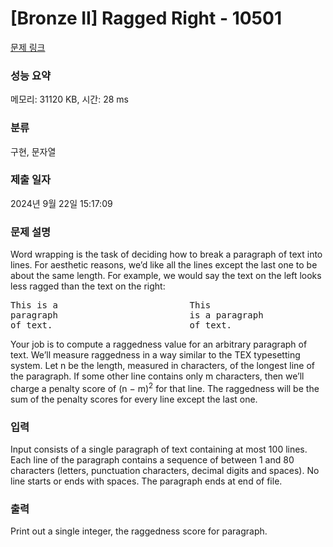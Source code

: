 # [Bronze II] Ragged Right - 10501 

[문제 링크](https://www.acmicpc.net/problem/10501) 

### 성능 요약

메모리: 31120 KB, 시간: 28 ms

### 분류

구현, 문자열

### 제출 일자

2024년 9월 22일 15:17:09

### 문제 설명

<p>Word wrapping is the task of deciding how to break a paragraph of text into lines. For aesthetic reasons, we’d like all the lines except the last one to be about the same length. For example, we would say the text on the left looks less ragged than the text on the right:</p>

<pre>This is a                         This
paragraph                         is a paragraph
of text.                          of text.</pre>

<p>Your job is to compute a raggedness value for an arbitrary paragraph of text. We’ll measure raggedness in a way similar to the TEX typesetting system. Let n be the length, measured in characters, of the longest line of the paragraph. If some other line contains only m characters, then we’ll charge a penalty score of (n − m)<sup>2</sup> for that line. The raggedness will be the sum of the penalty scores for every line except the last one.</p>

### 입력 

 <p>Input consists of a single paragraph of text containing at most 100 lines. Each line of the paragraph contains a sequence of between 1 and 80 characters (letters, punctuation characters, decimal digits and spaces). No line starts or ends with spaces. The paragraph ends at end of file.</p>

### 출력 

 <p>Print out a single integer, the raggedness score for paragraph.</p>

